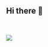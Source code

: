 ## Hi there 👋

<!--
**tomaszbednarz/tomaszbednarz** is a ✨ _special_ ✨ repository because its `README.md` (this file) appears on your GitHub profile.

Here are some ideas to get you started:

- 🔭 I’m currently working on ...
- 🌱 I’m currently learning ...
- 👯 I’m looking to collaborate on ...
- 🤔 I’m looking for help with ...
- 💬 Ask me about ...
- 📫 How to reach me: ...
- 😄 Pronouns: ...
- ⚡ Fun fact: ...
-->

<br><br>
<span>
  <a href="http://au.linkedin.com/in/tomaszpbednarz"><img src="https://img.shields.io/badge/Connect-0077B5?style=social&logo=linkedin"/></a>
</span>

